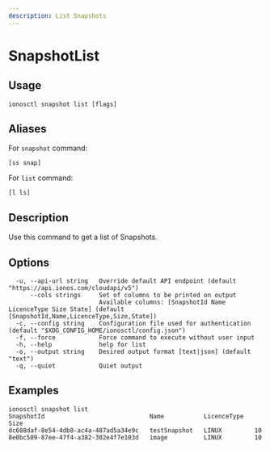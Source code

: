 ```yaml
---
description: List Snapshots
---
```


# SnapshotList

## Usage

```text
ionosctl snapshot list [flags]
```

## Aliases

For `snapshot` command:
```text
[ss snap]
```

For `list` command:
```text
[l ls]
```

## Description

Use this command to get a list of Snapshots.

## Options

```text
  -u, --api-url string   Override default API endpoint (default "https://api.ionos.com/cloudapi/v5")
      --cols strings     Set of columns to be printed on output 
                         Available columns: [SnapshotId Name LicenceType Size State] (default [SnapshotId,Name,LicenceType,Size,State])
  -c, --config string    Configuration file used for authentication (default "$XDG_CONFIG_HOME/ionosctl/config.json")
  -f, --force            Force command to execute without user input
  -h, --help             help for list
  -o, --output string    Desired output format [text|json] (default "text")
  -q, --quiet            Quiet output
```

## Examples

```text
ionosctl snapshot list 
SnapshotId                             Name           LicenceType   Size
dc688daf-8e54-4db8-ac4a-487ad5a34e9c   testSnapshot   LINUX         10
8e0bc509-87ee-47f4-a382-302e4f7e103d   image          LINUX         10
```


